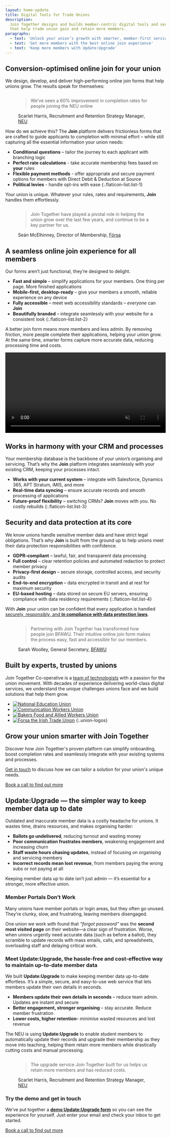 ```yaml
---
layout: home-update
title: Digital Tools for Trade Unions
description:
  Join Together designs and builds member-centric digital tools and services
  that help trade union gain and retain more members.
paragraphs:
  - text: 'Unlock your union’s growth with smarter, member-first services'
  - text: 'Get more members with the best online join experience'
  - text: 'Keep more members with Update:Upgrade'
---
```


<!-- Start with focus on our current headline feature: drastic improvement in conversion -->
## Conversion-optimised online join for your union

We design, develop, and deliver high-performing online join forms that help unions grow. The results speak for
themselves:

<!-- First bit of social proof -->
<figure class="quote neu">
  <img class="avatar" src="/assets/images/people/scarlet-harris.jpg" alt="">

  <blockquote>We’ve seen a 60% improvement in completion rates for people joining the NEU online</blockquote>
  <figcaption>Scarlet Harris, Recruitment and Retention Strategy Manager, <a href="https://neu.org.uk">NEU</a></figcaption>
</figure>

<!-- Talk a bit about being user and user-experience focused -->
How do we achieve this? The **Join** platform delivers frictionless forms that are crafted to guide applicants
to completion with minimal effort – while still capturing all the essential information your union needs:

- **Conditional questions** – tailor the journey to each applicant with branching logic
- **Perfect rate calculations** - take accurate membership fees based on **your** rules
- **Flexible payment methods** - offer appropriate and secure payment options for members with Direct Debit & Deduction at Source
- **Political levies** - handle opt-ins with ease
{:.flaticon-list.list-1}

Your union is unique. Whatever your rules, rates and requirements, **Join** handles them effortlessly.

<!-- More social proof -->
<figure class="quote forsa">
  <img class="avatar" src="/assets/images/people/sean-mcElhinney.jpg" alt="">

  <blockquote>Join Together have played a pivotal role in helping the union grow over the last few years, and continue
  to be a key partner for us.</blockquote>
  <figcaption>Seán McElhinney, Director of Membership, <a href="https://www.forsa.ie">Fórsa</a></figcaption>
</figure>

<!-- Talk about how great the experience is for all -->
## A seamless online join experience for all members

Our forms aren’t just functional, they’re designed to delight.

- **Fast and simple** – simplify applications for your members. One thing per page. More finished applications
- **Mobile-first, desktop-ready** – give your members a smooth, reliable experience on any device
- **Fully accessible** – meet web accessibility standards – _everyone_ can **Join**
- **Beautifully branded** – integrate seamlessly with your website for a consistent look
{:.flaticon-list.list-2}

A better join form means more members and less admin. By removing friction, more people complete their applications,
helping your union grow. At the same time, smarter forms capture more accurate data, reducing processing time and costs.

<!-- Show the thing: a video showing the form in action that auto-plays on a loop -->
<video width="100%" autoplay muted playsinline>
  <source src="/assets/videos/show-the-thing.mp4" type="video/mp4">
  <source src="/assets/videos/show-the-thing.webm" type="video/webm">
  Your browser does not support the video tag.
</video>

<!-- CRM/process integration is another key thing to sell/convince on -->
## Works in harmony with your CRM and processes

Your membership database is the backbone of your union’s organising and servicing. That’s why the **Join** platform
integrates seamlessly with your existing CRM, keeping your processes intact.

- **Works with your current system** – integrate with Salesforce, Dynamics 365, APT Stratum, iMIS, and more
- **Real-time data syncing** – ensure accurate records and smooth processing of applications
- **Future-proof flexibility** – switching CRMs? **Join** moves with you. No costly rebuilds
{:.flaticon-list.list-3}

<!-- Social proof from a union that has gone through a CRM migration
<figure class="quote cwu">
  <img class="avatar" src="/assets/images/people/dave-ward.jpg" alt="">

  <blockquote>Join Together were critical in making our CRM migration a success. We were able to keep accepting and
  processing online applications with minimal headaches.</blockquote>
  <figcaption>Dave Ward, General Secretary, <a href="https://www.cwu.org">CWU</a></figcaption>
</figure>
-->

<!-- A bit of a grab bag about security, performance and hosting... -->
## Security and data protection at its core

We know unions handle sensitive member data and have strict legal obligations. That’s why **Join** is
built from the ground up to help unions meet their data protection responsibilities with confidence.

- **GDPR-compliant** – lawful, fair, and transparent data processing
- **Full control** – clear retention policies and automated redaction to protect member privacy
- **Privacy-first design** – secure storage, controlled access, and security audits
- **End-to-end encryption** – data encrypted in transit and at rest for maximum security
- **EU-based hosting** – data stored on secure EU servers, ensuring compliance with data residency requirements
{:.flaticon-list.list-4}


With **Join** your union can be confident that every application is handled
[securely, responsibly, and **in compliance with data protection laws**](/information-security).

<!-- Final bit of social proof-->
<figure class="quote bfawu">
  <img class="avatar" src="/assets/images/people/sarah-woolley.jpg" alt="">

  <blockquote>Partnering with Join Together has transformed how people join BFAWU. Their intuitive online join form
    makes the process easy, fast and accessible for our members.</blockquote>
  <figcaption>Sarah Woolley, General Secretary, <a href="https://www.bfawu.org">BFAWU</a></figcaption>
</figure>

## Built by experts, trusted by unions

Join Together Co-operative is a [team of technologists](/team/) with a passion for the union movement. With decades of
experience delivering world-class digital services, we understand the unique challenges unions face and we build
solutions that help them grow.

- [![National Education Union](/assets/images/logos/neu-logo.svg)](https://neu.org.uk)
- [![Communication Workers Union](/assets/images/logos/cwu-logo.svg)](https://cwu.org)
- [![Bakers Food and Allied Workers Union](/assets/images/logos/bfawu-logo.png)](https://bfawu.org)
- [![Forsa the Irish Trade Union](/assets/images/logos/forsa-logo.png)](https://www.forsa.ie)
{:.union-logos}

<!-- Final heading and call to action... -->
## Grow your union smarter with Join Together

Discover how Join Together's proven platform can simplify onboarding, boost completion rates and seamlessly
integrate with your existing systems and processes.

[Get in touch](https://calendly.com/join-together/hello) to discuss how we can tailor a solution for your union's unique
needs.

<nav>
  <a href="https://calendly.com/join-together/hello">Book a call to find out more</a>
</nav>

<div class="callout">
  <h2>Update:Upgrade — the simpler way to keep member data up to date</h2>

  <p>
    Outdated and inaccurate member data is a costly headache for unions. It wastes time, drains resources, and makes organising harder:
  </p>

  <ul class="flaticon-list list-5">
    <li><strong>Ballots go undelivered</strong>, reducing turnout and wasting money</li>
    <li><strong>Poor communication frustrates members</strong>, weakening engagement and increasing churn</li>
    <li><strong>Staff waste hours chasing updates</strong>, instead of focusing on organising and servicing members</li>
    <li><strong>Incorrect records mean lost revenue</strong>, from members paying the wrong subs or not paying at all</li>
  </ul>

  <p>
    Keeping member data up to date isn’t just admin — it’s essential for a stronger, more effective union.
  </p>

  <h3>Member Portals Don’t Work</h3>

  <p>
    Many unions have member portals or login areas, but they often go unused. They’re clunky, slow, and frustrating, leaving members disengaged.
  </p>

  <p>
    One union we work with found that <em>“forgot password”</em> was the <strong>second most visited page</strong> on their website—a clear sign of frustration. Worse, when unions urgently need accurate data (such as before a ballot), they scramble to update records with mass emails, calls, and spreadsheets, overloading staff and delaying critical work.
  </p>

  <h3>Meet Update:Upgrade, the hassle-free and cost-effective way to maintain up-to-date member data</h3>

  <p>
    We built <strong>Update:Upgrade</strong> to make keeping member data up-to-date effortless. It’s a simple, secure,
    and easy-to-use web service that lets members update their own details in seconds.
  </p>

  <ul class="flaticon-list list-6">
    <li><strong>Members update their own details in seconds</strong> – reduce team admin. Updates are instant and secure</li>
    <li><strong>Better engagement, stronger organising</strong> – stay accurate. Reduce member frustration</li>
    <li><strong>Lower costs, higher retention</strong>– minimise wasted resources and lost revenue</li>
  </ul>

  <p>
    The NEU is using <strong>Update:Upgrade</strong> to enable student members to automatically update their records
    and upgrade their membership as they move into teaching, helping them retain more members while drastically cutting
    costs and manual processing.
  </p>

  <figure class="quote neu">
    <img class="avatar" src="/assets/images/people/scarlet-harris.jpg" alt="">
    <blockquote>The upgrade service Join Together built for us helps us retain more members and has reduced costs.</blockquote>
    <figcaption>Scarlet Harris, Recruitment and Retention Strategy Manager, <a href="https://neu.org.uk">NEU</a></figcaption>
  </figure>

  <h3>Try the demo and get in touch</h3>

  <p>
    We’ve put together a
    <a href="https://demo-update.jointogether.online/"><strong>demo Update:Upgrade form</strong></a>
    so you can see the experience for yourself. Just enter your email and check your inbox to get started.
  </p>

  <nav>
    <a href="https://calendly.com/join-together/hello">Book a call to find out more</a>
  </nav>
</div>
